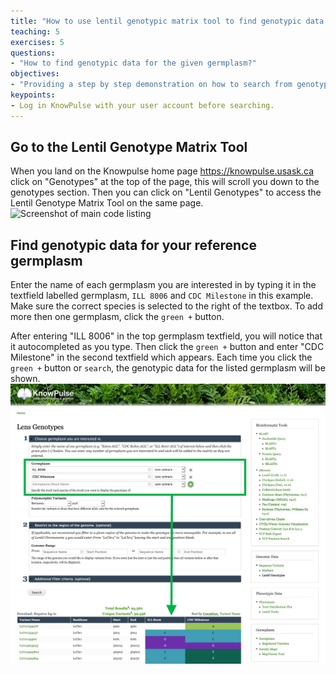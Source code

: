 ```yaml
---
title: "How to use lentil genotypic matrix tool to find genotypic data for your reference germplasm "
teaching: 5
exercises: 5
questions:
- "How to find genotypic data for the given germplasm?"
objectives:
- "Providing a step by step demonstration on how to search from genotypic matrix tool"
keypoints:
- Log in KnowPulse with your user account before searching.
---
```



## Go to the Lentil Genotype Matrix Tool
When you land on the Knowpulse home page https://knowpulse.usask.ca click on "Genotypes" at the top of the page, this will scroll you down to the genotypes section. Then you can click on "Lentil Genotypes" to access the Lentil Genotype Matrix Tool on the same page.
![Screenshot of main code listing](../fig/gmatrix-poly-region.front-1.png)

## Find genotypic data for your reference germplasm
Enter the name of each germplasm you are interested in by typing it in the textfield labelled germplasm, `ILL 8006` and `CDC Milestone` in this example. Make sure the correct species is selected to the right of the textbox. To add more then one germplasm, click the `green +` button.

After entering "ILL 8006" in the top germplasm textfield, you will notice that it autocompleted as you type. Then click the `green +` button and enter "CDC Milestone" in the second textfield which appears.
Each time you click the `green +` button or `search`, the genotypic data for the listed germplasm will be shown.
![Screenshot of main code listing](../fig/gmatrix-poly-region-2.png)

